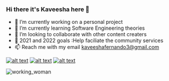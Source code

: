 ### Hi there it's Kaveesha here 👋





- 🔭 I’m currently working on a personal project
- 🌱 I’m currently learning Software Engineering theories
- 👯 I’m looking to collaborate with other content creaters
- 💬 2021 and 2022 goals :Help faciliate the community services  
- 📫 Reach me with my email kaveeshafernando3@gmail.com



<!-- Please don't remove this: Grab your social icons from https://github.com/carlsednaoui/gitsocial -->

<!-- display the social media buttons in your README -->

[![alt text][1.1]][1]
[![alt text][2.1]][2]
[![alt text][3.1]][3]


<!-- links to social media icons -->
<!-- no need to change these -->

<!-- icons with padding -->

[1.1]: http://i.imgur.com/tXSoThF.png (twitter icon with padding)
[2.1]: http://i.imgur.com/P3YfQoD.png (facebook icon with padding)
[3.1]: http://i.imgur.com/0o48UoR.png (github icon with padding)

<!-- icons without padding -->

[1.2]: http://i.imgur.com/wWzX9uB.png (twitter icon without padding)
[2.2]: http://i.imgur.com/fep1WsG.png (facebook icon without padding)
[3.2]: http://i.imgur.com/9I6NRUm.png (github icon without padding)


<!-- links to your social media accounts -->
<!-- update these accordingly -->

[1]: http://www.twitter.com/_____kavi_____
[2]: http://www.facebook.com/kaveesha.fernando.104855
[3]: http://www.github.com/Kaveeshakavindi

<!-- Please don't remove this: Grab your social icons from https://github.com/carlsednaoui/gitsocial -->

![working_woman](https://user-images.githubusercontent.com/95086309/143790247-38aebda6-f5a1-4a10-ac51-5b815b9a8612.png)
